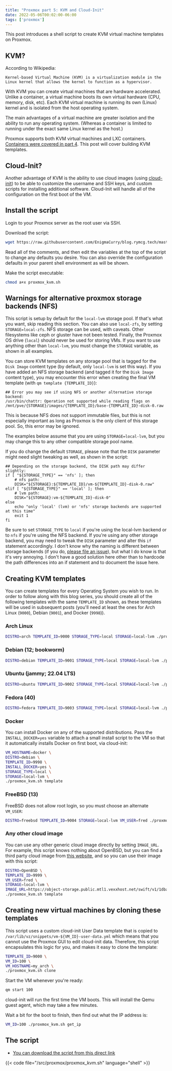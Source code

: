 ```yaml
---
title: "Proxmox part 5: KVM and Cloud-Init"
date: 2022-05-06T00:02:00-06:00
tags: ['proxmox']
---
```


This post introduces a shell script to create KVM virtual machine
templates on Proxmox.

## KVM?

According to Wikipedia:

```
Kernel-based Virtual Machine (KVM) is a virtualization module in the
Linux kernel that allows the kernel to function as a hypervisor.
```

With KVM you can create virtual machines that are hardware
accelerated. Unlike a container, a virtual machine boots its own
virtual hardware (CPU, memory, disk, etc). Each KVM virtual machine is
running its own (Linux) kernel and is isolated from the host operating
system.

The main advantages of a virtual machine are greater isolation and the
ability to run any operating system. (Whereas a container is limited
to running under the exact same Linux kernel as the host.)

Proxmox supports both KVM virtual machines and LXC containers.
[Containers were covered in part 4](./04-containers). This post will
cover building KVM templates.

## Cloud-Init?

Another advantage of KVM is the ability to use cloud images (using
[cloud-init](https://pve.proxmox.com/wiki/Cloud-Init_Support)) to be
able to customize the username and SSH keys, and custom scripts for
installing additional software. Cloud-Init will handle all of the
configuration on the first boot of the VM.

## Install the script

Login to your Proxmox server as the root user via SSH.

Download the script:

```bash
wget https://raw.githubusercontent.com/EnigmaCurry/blog.rymcg.tech/master/src/proxmox/proxmox_kvm.sh
```

Read all of the comments, and then edit the variables at the top of
the script to change any defaults you desire. You can also override
the configuration defaults in your parent shell environment as will be
shown.

Make the script executable:

```bash
chmod a+x proxmox_kvm.sh
```

## Warnings for alternative proxmox storage backends (NFS)

This script is setup by default for the `local-lvm` storage pool. If
that's what you want, skip reading this section. You can also use
`local-zfs`, by setting `STORAGE=local-zfs`. NFS storage can be used,
with caveats. Other filesystems like ceph or gluster have not been
tested. Finally, the Proxmox OS drive (`local`) should never be used
for storing VMs. If you want to use anything other than `local-lvm`,
you must change the `STORAGE` variable, as shown in all examples.

You can store KVM templates on any storage pool that is tagged for the
`Disk Image` content type (by default, only `local-lvm` is set this
way). If you have added an NFS storage backend (and tagged it for the
`Disk Image` content type), you may encounter this error when creating
the final VM template (with `qm template {TEMPLATE_ID}`):


```
## Error you may see if using NFS or another alternative storage backend:
/usr/bin/chattr: Operation not supported while reading flags on /mnt/pve/{STORAGE}/images/{TEMPLATE_ID}/base-{TEMPLATE_ID}-disk-0.raw
```

This is because NFS does not support immutable files, but this is not
especially important as long as Proxmox is the only client of this
storage pool. So, this error may be ignored.

The examples below assume that you are using `STORAGE=local-lvm`, but
you may change this to any other compatible storage pool name.

If you do change the default `STORAGE`, please note that the `DISK`
parameter might need slight tweaking as well, as shown in the script:

```
## Depending on the storage backend, the DISK path may differ slightly:
if [ "${STORAGE_TYPE}" == 'nfs' ]; then
    # nfs path:
    DISK="${STORAGE}:${TEMPLATE_ID}/vm-${TEMPLATE_ID}-disk-0.raw"
elif [ "${STORAGE_TYPE}" == 'local' ]; then
    # lvm path:
    DISK="${STORAGE}:vm-${TEMPLATE_ID}-disk-0"
else
    echo "only 'local' (lvm) or 'nfs' storage backends are supported at this time"
    exit 1
fi
```

Be sure to set `STORAGE_TYPE` to `local` if you're using the local-lvm backend
or to `nfs`  if you're using the NFS backend. If you're using any other
storage backend, you may need to tweak the `DISK` parameter and alter this
`if` statement accordingly. I don't know why the naming is different between
storage backends (if you do, [please file an issue](https://github.com/EnigmaCurry/blog.rymcg.tech/issues)),
but what I do know is that it's very annoying. I don't have a good solution
here other than to hardcode the path differences into an if statement and
to document the issue here.

## Creating KVM templates

You can create templates for every Operating System you wish to run.
In order to follow along with this blog series, you should create all
of the following templates with the same `TEMPLATE_ID` shown, as these
templates will be used in subsequent posts (you'll need at least the
ones for Arch Linux (`9000`), Debian (`9001`), and Docker (`9998`)).

### Arch Linux

```bash
DISTRO=arch TEMPLATE_ID=9000 STORAGE_TYPE=local STORAGE=local-lvm ./proxmox_kvm.sh template
```

### Debian (12; bookworm)

```bash
DISTRO=debian TEMPLATE_ID=9001 STORAGE_TYPE=local STORAGE=local-lvm ./proxmox_kvm.sh template
```

### Ubuntu (jammy; 22.04 LTS)

```bash
DISTRO=ubuntu TEMPLATE_ID=9002 STORAGE_TYPE=local STORAGE=local-lvm ./proxmox_kvm.sh template
```

### Fedora (40)

```bash
DISTRO=fedora TEMPLATE_ID=9003 STORAGE_TYPE=local STORAGE=local-lvm ./proxmox_kvm.sh template
```

### Docker

You can install Docker on any of the supported distributions. Pass the
`INSTALL_DOCKER=yes` variable to attach a small install script to the
VM so that it automatically installs Docker on first boot, via
cloud-init:

```bash
VM_HOSTNAME=docker \
DISTRO=debian \
TEMPLATE_ID=9998 \
INSTALL_DOCKER=yes \
STORAGE_TYPE=local \
STORAGE=local-lvm \
./proxmox_kvm.sh template
```

### FreeBSD (13)

FreeBSD does not allow root login, so you must choose an alternate `VM_USER`:

```bash
DISTRO=freebsd TEMPLATE_ID=9004 STORAGE=local-lvm VM_USER=fred ./proxmox_kvm.sh template
```

### Any other cloud image

You can use any other generic cloud image directly by setting
`IMAGE_URL`. For example, this script knows nothing about OpenBSD, but
you can find a third party cloud image from [this
website](https://bsd-cloud-image.org/), and so you can use their image
with this script:

```bash
DISTRO=OpenBSD \
TEMPLATE_ID=9999 \
VM_USER=fred \
STORAGE=local-lvm \
IMAGE_URL=https://object-storage.public.mtl1.vexxhost.net/swift/v1/1dbafeefbd4f4c80864414a441e72dd2/bsd-cloud-image.org/images/openbsd/7.0/2021-12-11/openbsd-7.0.qcow2 \
./proxmox_kvm.sh template
```

## Creating new virtual machines by cloning these templates

This script uses a custom cloud-init User Data template that is copied
to `/var/lib/vz/snippets/vm-${VM_ID}-user-data.yml` which means that
you cannot use the Proxmox GUI to edit cloud-init data. Therefore,
this script encapsulates this logic for you, and makes it easy to
clone the template:

```bash
TEMPLATE_ID=9000 \
VM_ID=100 \
VM_HOSTNAME=my_arch \
./proxmox_kvm.sh clone
```

Start the VM whenever you're ready:

```bash
qm start 100
```

cloud-init will run the first time the VM boots. This will install the
Qemu guest agent, which may take a few minutes.

Wait a bit for the boot to finish, then find out what the IP address
is:

```bash
VM_ID=100 ./proxmox_kvm.sh get_ip
```


## The script

 * [You can download the script from this direct link](https://raw.githubusercontent.com/EnigmaCurry/blog.rymcg.tech/master/src/proxmox/proxmox_kvm.sh)

{{< code file="/src/proxmox/proxmox_kvm.sh" language="shell" >}}
